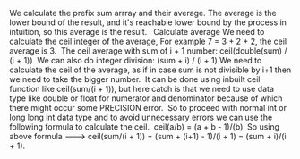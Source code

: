 We calculate the prefix sum arrray and their average.
The average is the lower bound of the result,
and it's reachable lower bound by the process in intuition,
so this average is the result.
​
​
Calculate average
We need to calculate the ceil integer of the average,
For example 7 = 3 + 2 + 2,
the ceil average is 3.
​
The ceil average with sum of i + 1 number:
ceil(double(sum) / (i + 1))
​
We can also do integer division:
(sum + i) / (i + 1)
We need to calculate the ceil of the average, as if in case sum is not divisible by i+1 then we need to take the bigger number.
​
It can be done using inbuilt ceil function like ceil(sum/(i + 1)), but here catch is that we need to use data type like double or float for numerator and denominator because of which there might occur some PRECISION error.
​
So to proceed with normal int or long long int data type and to avoid unnecessary errors we can use the following formula to calculate the ceil.
​
ceil(a/b) = (a + b - 1)/(b)
​
So using above formula ---> ceil(sum/(i + 1)) = (sum + (i+1) - 1)/(i + 1) = (sum + i)/(i + 1).